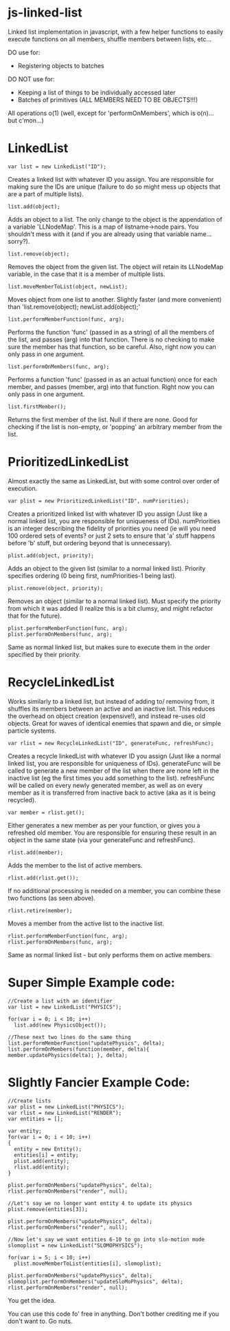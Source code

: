 js-linked-list
====================

Linked list implementation in javascript, with a few helper functions to easily execute functions on all members, shuffle members between lists, etc...

DO use for:
- Registering objects to batches

DO NOT use for:
- Keeping a list of things to be individually accessed later
- Batches of primitives (ALL MEMBERS NEED TO BE OBJECTS!!!)

All operations o(1) (well, except for 'performOnMembers', which is o(n)... but c'mon...)

LinkedList
================

    var list = new LinkedList("ID");

Creates a linked list with whatever ID you assign. You are responsible for making sure the IDs are unique (failure to do so might mess up objects that are a part of multiple lists).

    list.add(object);

Adds an object to a list. The only change to the object is the appendation of a variable 'LLNodeMap'. This is a map of listname->node pairs. You shouldn't mess with it (and if you are already using that variable name... sorry?).

    list.remove(object);

Removes the object from the given list. The object will retain its LLNodeMap variable, in the case that it is a member of multiple lists.

    list.moveMemberToList(object, newList);

Moves object from one list to another. Slightly faster (and more convenient) than 'list.remove(object); newList.add(object);'

    list.performMemberFunction(func, arg);

Performs the function 'func' (passed in as a string) of all the members of the list, and passes (arg) into that function. There is no checking to make sure the member has that function, so be careful. Also, right now you can only pass in one argument. 

    list.performOnMembers(func, arg);

Performs a function 'func' (passed in as an actual function) once for each member, and passes (member, arg) into that function. Right now you can only pass in one argument.

    list.firstMember();

Returns the first member of the list. Null if there are none. Good for checking if the list is non-empty, or 'popping' an arbitrary member from the list.

PrioritizedLinkedList
===========================

Almost exactly the same as LinkedList, but with some control over order of execution.

    var plist = new PrioritizedLinkedList("ID", numPriorities);

Creates a prioritized linked list with whatever ID you assign (Just like a normal linked list, you are responsible for uniqueness of IDs). numPriorities is an integer describing the fidelity of priorities you need (ie will you need 100 ordered sets of events? or just 2 sets to ensure that 'a' stuff happens before 'b' stuff, but ordering beyond that is unnecessary).

    plist.add(object, priority);

Adds an object to the given list (similar to a normal linked list). Priority specifies ordering (0 being first, numPriorities-1 being last).

    plist.remove(object, priority);

Removes an object (similar to a normal linked list). Must specify the priority from which it was added (I realize this is a bit clumsy, and might refactor that for the future).

    plist.performMemberFunction(func, arg);
    plist.performOnMembers(func, arg);

Same as normal linked list, but makes sure to execute them in the order specified by their priority.

RecycleLinkedList
=======================

Works similarly to a linked list, but instead of adding to/ removing from, it shuffles its members between an active and an inactive list. This reduces the overhead on object creation (expensive!), and instead re-uses old objects. Great for waves of identical enemies that spawn and die, or simple particle systems.

    var rlist = new RecycleLinkedList("ID", generateFunc, refreshFunc);

Creates a recycle linkedList with whatever ID you assign (Just like a normal linked list, you are responsible for uniqueness of IDs). generateFunc will be called to generate a new member of the list when there are none left in the inactive list (eg the first times you add something to the list). refreshFunc will be called on every newly generated member, as well as on every member as it is transferred from inactive back to active (aka as it is being recycled).

    var member = rlist.get();

Either generates a new member as per your function, or gives you a refreshed old member. You are responsible for ensuring these result in an object in the same state (via your generateFunc and refreshFunc).

    rlist.add(member);

Adds the member to the list of active members. 

    rlist.add(rlist.get());

If no additional processing is needed on a member, you can combine these two functions (as seen above).

    rlist.retire(member);

Moves a member from the active list to the inactive list.

    rlist.performMemberFunction(func, arg);
    rlist.performOnMembers(func, arg);

Same as normal linked list - but only performs them on active members.

Super Simple Example code:
==========================

    //Create a list with an identifier
    var list = new LinkedList("PHYSICS");

    for(var i = 0; i < 10; i++)
      list.add(new PhysicsObject());

    //These next two lines do the same thing
    list.performMemberFunction("updatePhysics", delta);
    list.performOnMembers(function(member, delta){ member.updatePhysics(delta); }, delta);

Slightly Fancier Example Code:
==============================

    //Create lists
    var plist = new LinkedList("PHYSICS");
    var rlist = new LinkedList("RENDER");
    var entities = [];
    
    var entity;
    for(var i = 0; i < 10; i++)
    {
      entity = new Entity();
      entities[i] = entity;
      plist.add(entity);
      rlist.add(entity);
    }
    
    plist.performOnMembers("updatePhysics", delta);
    rlist.performOnMembers("render", null);
    
    //Let's say we no longer want entity 4 to update its physics
    plist.remove(entities[3]);
    
    plist.performOnMembers("updatePhysics", delta);
    rlist.performOnMembers("render", null);
    
    //Now let's say we want entities 6-10 to go into slo-motion mode
    slomoplist = new LinkedList("SLOMOPHYSICS");
    
    for(var i = 5; i < 10; i++)
      plist.moveMemberToList(entities[i], slomoplist);
      
    plist.performOnMembers("updatePhysics", delta);
    slomoplist.performOnMembers("updateSloMoPhysics", delta);
    rlist.performOnMembers("render", null);
    
You get the idea.

You can use this code fo' free in anything. Don't bother crediting me if you don't want to. Go nuts.
